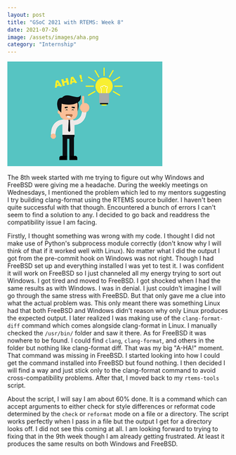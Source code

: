 ```yaml
---
layout: post
title: "GSoC 2021 with RTEMS: Week 8"
date: 2021-07-26
image: /assets/images/aha.png
category: "Internship"
---
```


<div class="text-center">
  <img src="/assets/images/aha.png" class="rounded w-50 mb-10" style="max-width:70%; max-height:70%" alt="Aha moment">
</div>


The 8th week started with me trying to figure out why Windows and FreeBSD were giving me a headache. During the weekly meetings on Wednesdays, I mentioned the problem which led to my mentors suggesting I try building clang-format using the RTEMS source builder. I haven't been quite successful with that though. Encountered a bunch of errors I can't seem to find a solution to any. I decided to go back and readdress the compatibility issue I am facing.


Firstly, I thought something was wrong with my code. I thought I did not make use of Python's subprocess module correctly (don't know why I will think of that if it worked well with Linux). No matter what I did the output I got from the pre-commit hook on Windows was not right. Though I had FreeBSD set up and everything installed I was yet to test it. I was confident it will work on FreeBSD so I just channeled all my energy trying to sort out Windows. I got tired and moved to FreeBSD. I got shocked when I  had the same results as with Windows. I was in denial. I just couldn't imagine I will go through the same stress with FreeBSD. But that only gave me a clue into what the actual problem was. This only meant there was something Linux had that both FreeBSD and Windows didn't reason why only Linux produces the expected output. I later realized I was making use of the `clang-format-diff` command which comes alongside clang-format in Linux. I manually checked the `/usr/bin/` folder and saw it there. As for FreeBSD it was nowhere to be found. I could find `clang`, `clang-format`, and others in the folder but nothing like clang-format diff. That was my big "A-HA!" moment. That command was missing in FreeBSD. I started looking into how I could get the command installed into FreeBSD but found nothing. I then decided I will find a way and just stick only to the clang-format command to avoid cross-compatibility problems. After that, I moved back to my `rtems-tools` script.


About the script, I will say I am about 60% done. It is a command which can accept arguments to either check for style differences or reformat code determined by the `check` or `reformat` mode on a file or a directory. The script works perfectly when I pass in a file but the output I get for a directory looks off. I did not see this coming at all. I am looking forward to trying to fixing that in the 9th week though I am already getting frustrated. At least it produces the same results on both Windows and FreeBSD.
